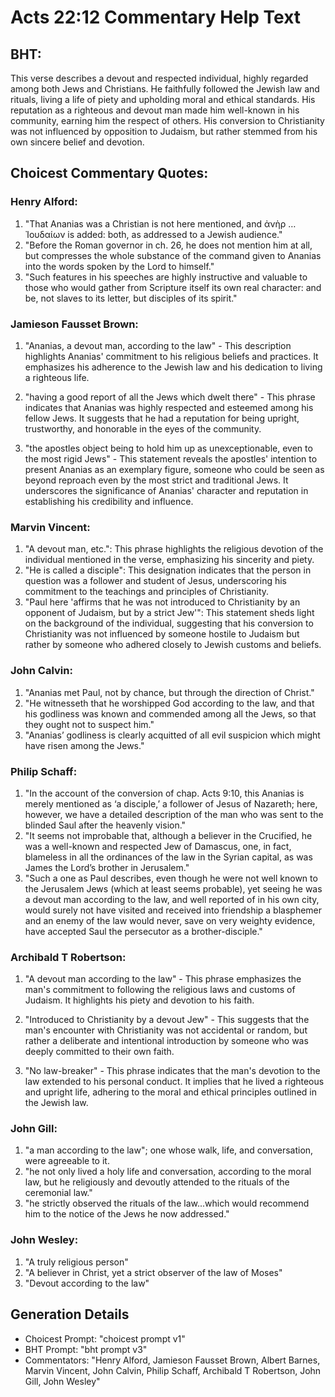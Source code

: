 # Acts 22:12 Commentary Help Text

## BHT:
This verse describes a devout and respected individual, highly regarded among both Jews and Christians. He faithfully followed the Jewish law and rituals, living a life of piety and upholding moral and ethical standards. His reputation as a righteous and devout man made him well-known in his community, earning him the respect of others. His conversion to Christianity was not influenced by opposition to Judaism, but rather stemmed from his own sincere belief and devotion.

## Choicest Commentary Quotes:
### Henry Alford:
1. "That Ananias was a Christian is not here mentioned, and ἀνὴρ … Ἰουδαίων is added: both, as addressed to a Jewish audience."
2. "Before the Roman governor in ch. 26, he does not mention him at all, but compresses the whole substance of the command given to Ananias into the words spoken by the Lord to himself."
3. "Such features in his speeches are highly instructive and valuable to those who would gather from Scripture itself its own real character: and be, not slaves to its letter, but disciples of its spirit."

### Jamieson Fausset Brown:
1. "Ananias, a devout man, according to the law" - This description highlights Ananias' commitment to his religious beliefs and practices. It emphasizes his adherence to the Jewish law and his dedication to living a righteous life.

2. "having a good report of all the Jews which dwelt there" - This phrase indicates that Ananias was highly respected and esteemed among his fellow Jews. It suggests that he had a reputation for being upright, trustworthy, and honorable in the eyes of the community.

3. "the apostles object being to hold him up as unexceptionable, even to the most rigid Jews" - This statement reveals the apostles' intention to present Ananias as an exemplary figure, someone who could be seen as beyond reproach even by the most strict and traditional Jews. It underscores the significance of Ananias' character and reputation in establishing his credibility and influence.

### Marvin Vincent:
1. "A devout man, etc.": This phrase highlights the religious devotion of the individual mentioned in the verse, emphasizing his sincerity and piety.
2. "He is called a disciple": This designation indicates that the person in question was a follower and student of Jesus, underscoring his commitment to the teachings and principles of Christianity.
3. "Paul here 'affirms that he was not introduced to Christianity by an opponent of Judaism, but by a strict Jew'": This statement sheds light on the background of the individual, suggesting that his conversion to Christianity was not influenced by someone hostile to Judaism but rather by someone who adhered closely to Jewish customs and beliefs.

### John Calvin:
1. "Ananias met Paul, not by chance, but through the direction of Christ."
2. "He witnesseth that he worshipped God according to the law, and that his godliness was known and commended among all the Jews, so that they ought not to suspect him."
3. "Ananias’ godliness is clearly acquitted of all evil suspicion which might have risen among the Jews."

### Philip Schaff:
1. "In the account of the conversion of chap. Acts 9:10, this Ananias is merely mentioned as ‘a disciple,’ a follower of Jesus of Nazareth; here, however, we have a detailed description of the man who was sent to the blinded Saul after the heavenly vision." 
2. "It seems not improbable that, although a believer in the Crucified, he was a well-known and respected Jew of Damascus, one, in fact, blameless in all the ordinances of the law in the Syrian capital, as was James the Lord’s brother in Jerusalem." 
3. "Such a one as Paul describes, even though he were not well known to the Jerusalem Jews (which at least seems probable), yet seeing he was a devout man according to the law, and well reported of in his own city, would surely not have visited and received into friendship a blasphemer and an enemy of the law would never, save on very weighty evidence, have accepted Saul the persecutor as a brother-disciple."

### Archibald T Robertson:
1. "A devout man according to the law" - This phrase emphasizes the man's commitment to following the religious laws and customs of Judaism. It highlights his piety and devotion to his faith.

2. "Introduced to Christianity by a devout Jew" - This suggests that the man's encounter with Christianity was not accidental or random, but rather a deliberate and intentional introduction by someone who was deeply committed to their own faith.

3. "No law-breaker" - This phrase indicates that the man's devotion to the law extended to his personal conduct. It implies that he lived a righteous and upright life, adhering to the moral and ethical principles outlined in the Jewish law.

### John Gill:
1. "a man according to the law"; one whose walk, life, and conversation, were agreeable to it.
2. "he not only lived a holy life and conversation, according to the moral law, but he religiously and devoutly attended to the rituals of the ceremonial law."
3. "he strictly observed the rituals of the law...which would recommend him to the notice of the Jews he now addressed."

### John Wesley:
1. "A truly religious person"
2. "A believer in Christ, yet a strict observer of the law of Moses"
3. "Devout according to the law"


## Generation Details
- Choicest Prompt: "choicest prompt v1"
- BHT Prompt: "bht prompt v3"
- Commentators: "Henry Alford, Jamieson Fausset Brown, Albert Barnes, Marvin Vincent, John Calvin, Philip Schaff, Archibald T Robertson, John Gill, John Wesley"
